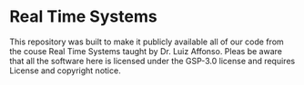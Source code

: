 # Real Time Systems

This repository was built to make it publicly available all of our code from the couse Real Time Systems taught by Dr. Luiz Affonso.
Pleas be aware that all the software here is licensed under the GSP-3.0 license and requires License and copyright notice.
